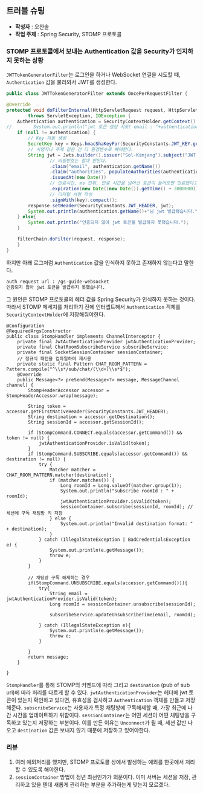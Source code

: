 ## 트러블 슈팅
- **작성자** : 오찬솔
- **작업 주제** : Spring Security, STOMP 프로토콜

### STOMP 프로토콜에서 보내는 Authentication 값을 Security가 인지하지 못하는 상황

`JWTTokenGeneratorFilter`는 로그인을 하거나 WebSocket 연결을 시도할 때, `Authentication` 값을 불러와서 JWT를 생성한다.

```java
public class JWTTokenGeneratorFilter extends OncePerRequestFilter {

@Override
protected void doFilterInternal(HttpServletRequest request, HttpServletResponse response, FilterChain filterChain)
        throws ServletException, IOException {
    Authentication authentication = SecurityContextHolder.getContext().getAuthentication();
//        System.out.println("jwt 토큰 생성 시도! email : "+authentication.getName());
    if (null != authentication) {
        // Key 자동 생성
        SecretKey key = Keys.hmacShaKeyFor(SecurityConstants.JWT_KEY.getBytes(StandardCharsets.UTF_8));
        // 서명자나 주제 같은 건 다 환경변수로 빼야한다.
        String jwt = Jwts.builder().issuer("Sol-Kimjang").subject("JWT Token")
                // 비밀번호는 절대 안된다.
                .claim("email", authentication.getName())
                .claim("authorities", populateAuthorities(authentication.getAuthorities()))
                .issuedAt(new Date())
                // 만료시간, ms 단위, 만료 시간을 넘어선 토큰이 들어오면 만료됐다고 예외가 발생한다.
                .expiration(new Date((new Date()).getTime() + 3000000))
                // 디지털 서명 작성
                .signWith(key).compact();
        response.setHeader(SecurityConstants.JWT_HEADER, jwt);
        System.out.println(authentication.getName()+"님 jwt 발급됐습니다.");
    } else{
        System.out.println("인증되지 않아 jwt 토큰을 발급하지 못했습니다.");
    }

    filterChain.doFilter(request, response);
    }
}
```

하지만 아래 로그처럼 `Authentication` 값을 인식하지 못하고 존재하지 않는다고 말한다.

```sh
auth request url : /gs-guide-websocket
인증되지 않아 jwt 토큰을 발급하지 못했습니다.
```

그 원인은 STOMP 프로토콜의 헤더 값을 Spring Security가 인식하지 못하는 것이다.
따라서 STOMP 메세지를 처리하기 전에 인터셉트해서 `Authentication` 객체를 `SecurityContextHolder`에 저장해줘야한다.

```java:StompHandler
@Configuration
@RequiredArgsConstructor
public class StompHandler implements ChannelInterceptor {
    private final JwtAuthenticationProvider jwtAuthenticationProvider;
    private final ChatRoomSubscribeService subscribeService;
    private final SocketSessionContainer sessionContainer;
    // 정규식 패턴을 컴파일하여 재사용
    private static final Pattern CHAT_ROOM_PATTERN = Pattern.compile("^\\s*/sub/chat/(\\d+)\\s*$");
    @Override
    public Message<?> preSend(Message<?> message, MessageChannel channel) {
        StompHeaderAccessor accessor = StompHeaderAccessor.wrap(message);

        String token = accessor.getFirstNativeHeader(SecurityConstants.JWT_HEADER);
        String destination = accessor.getDestination();
        String sessionId = accessor.getSessionId();

        if (StompCommand.CONNECT.equals(accessor.getCommand()) && token != null) {
            jwtAuthenticationProvider.isValid(token);
        }
        if (StompCommand.SUBSCRIBE.equals(accessor.getCommand()) && destination != null) {
            try {
                Matcher matcher = CHAT_ROOM_PATTERN.matcher(destination);
                if (matcher.matches()) {
                    Long roomId = Long.valueOf(matcher.group(1));
                    System.out.println("subscribe roomId : " + roomId);
                    jwtAuthenticationProvider.isValid(token);
                    sessionContainer.subscribe(sessionId, roomId); // 세션에 구독 채팅방 키 저장
                } else {
                    System.out.println("Invalid destination format: " + destination);
                }
            } catch (IllegalStateException | BadCredentialsException e) {
                System.out.println(e.getMessage());
                throw e;
            }
        }

        // 채팅방 구독 해제하는 경우
        if(StompCommand.UNSUBSCRIBE.equals(accessor.getCommand())){
            try{
                String email = jwtAuthenticationProvider.isValid(token);
                Long roomId = sessionContainer.unsubscribe(sessionId);

                subscribeService.updateUnsubscribeTime(email, roomId);

            } catch (IllegalStateException e){
                System.out.println(e.getMessage());
                throw e;
            }

        }
        return message;
    }

}
```

`StompHandler`를 통해 STOMP의 커멘드에 따라 그리고 `destination` (pub of sub uri)에 따라 처리를 다르게 할 수 있다.
`jwtAuthenticationProvider`는 헤더에 jwt 토큰이 있는지 확인하고 있다면, 유효성을 검사하고 `Authentication` 객체를 만들고 저장해준다.
`subscribeService`는 사용자가 특정 채팅방에 구독해제할 때, 가장 최근에 나간 시간을 업데이트하기 위함이다.
`sessionContainer`는 어떤 세션이 어떤 채팅방을 구독하고 있는지 저장하는 부분이다. 이를 만든 이유는 `Unconnect`가 될 때, 세션 값만 나오고 `destination` 값은 보내지 않기 때문에 저장하고 있어야한다.



### 리뷰

1. 여러 예외처리를 했지만, STOMP 프로토콜 상에서 발생하는 예외를 한곳에서 처리할 수 있도록 해야한다.
2. `sessionContainer` 방법이 정년 최선인가가 의문이다. 이미 서버는 세션을 저장, 관리하고 있을 텐데 새롭게 관리하는 부분을 추가하는게 맞는지 모르겠다.